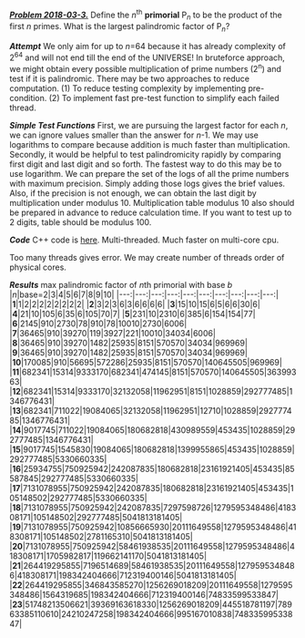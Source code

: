 [***Problem 2018-03-3.***](https://erich-friedman.github.io/mathmagic/0318.html) Define the *n*<sup>th</sup> **primorial** P<sub>*n*</sub> to be the product of the first *n* primes.
What is the largest palindromic factor of P<sub>*n*</sub>?

***Attempt***
We only aim for up to *n*=64 because it has already complexity of 2<sup>64</sup> and will not end till the end of the UNIVERSE!
In bruteforce approach, we might obtain every possible multiplication of prime numbers (2<sup>n</sup>) and test if it is palindromic.
There may be two approaches to reduce computation. (1) To reduce testing complexity by implementing pre-condition. (2) To implement fast pre-test function to simplify each failed thread.

***Simple Test Functions***
First, we are pursuing the largest factor for each *n*, we can ignore values smaller than the answer for *n*-1. We may use logarithms to compare because addition is much faster than multiplication. Secondly, it would be helpful to test palindromicity rapidly by comparing first digit and last digit and so forth. The fastest way to do this may be to use logarithm. We can prepare the set of the logs of all the prime numbers with maximum precision. Simply adding those logs gives the brief values. Also, if the precision is not enough, we can obtain the last digit by multiplication under modulus 10. Multiplication table modulus 10 also should be prepared in advance to reduce calculation time. If you want to test up to 2 digits, table should be modulus 100.

***Code***
C++ code is [here](2018-03-3.cpp). Multi-threaded. Much faster on multi-core cpu.

Too many threads gives error. We may create number of threads order of physical cores.

***Results***
max palindromic factor of *n*th primorial with base *b*
|*n*|base=2|3|4|5|6|7|8|9|10|
|---:|---:|---:|---:|---:|---:|---:|---:|---:|---:|
|**1**|1|2|2|2|2|2|2|2|2|
|**2**|3|2|3|6|3|6|6|6|6|
|**3**|15|10|15|6|5|6|6|30|6|
|**4**|21|10|105|6|35|6|105|70|7|
|**5**|231|10|2310|6|385|6|154|154|77|
|**6**|2145|910|2730|78|910|78|10010|2730|6006|
|**7**|36465|910|39270|119|3927|221|10010|34034|6006|
|**8**|36465|910|39270|1482|25935|8151|570570|34034|969969|
|**9**|36465|910|39270|1482|25935|8151|570570|34034|969969|
|**10**|170085|910|56695|572286|25935|8151|570570|140645505|969969|
|**11**|682341|15314|9333170|682341|474145|8151|570570|140645505|36399363|
|**12**|682341|15314|9333170|32132058|11962951|8151|1028859|292777485|1346776431|
|**13**|682341|711022|19084065|32132058|11962951|12710|1028859|292777485|1346776431|
|**14**|9017745|711022|19084065|180682818|430989559|453435|1028859|292777485|1346776431|
|**15**|9017745|1545830|19084065|180682818|1399955865|453435|1028859|292777485|5330660335|
|**16**|25934755|750925942|242087835|180682818|23161921405|453435|85587845|292777485|5330660335|
|**17**|7131078955|750925942|242087835|180682818|23161921405|453435|105148502|292777485|5330660335|
|**18**|7131078955|750925942|242087835|7297598726|1279595348486|418308171|105148502|292777485|5041813181405|
|**19**|7131078955|750925942|10856665930|20111649558|1279595348486|418308171|105148502|2781165310|5041813181405|
|**20**|7131078955|750925942|58461938535|20111649558|1279595348486|418308171|1705982817|119662141170|5041813181405|
|**21**|264419295855|7196514689|58461938535|20111649558|1279595348486|418308171|198342404666|712319400146|5041813181405|
|**22**|264419295855|346843585270|1256269018209|20111649558|1279595348486|1564319685|198342404666|712319400146|74833599533847|
|**23**|51748213506621|39369163618330|1256269018209|445518781197|78963385110610|24210247258|198342404666|995167010838|74833599533847|
